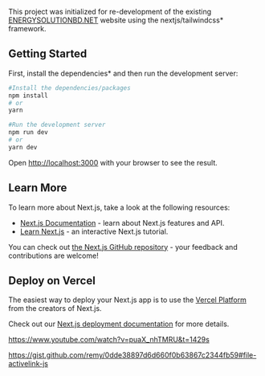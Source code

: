 This project was initialized for re-development of the existing [ENERGYSOLUTIONBD.NET](https://energysolutionbd.net/) website using the nextjs/tailwindcss* framework.

## Getting Started

First, install the dependencies* and then run the development server:

```bash
#Install the dependencies/packages
npm install 
# or
yarn

#Run the development server
npm run dev
# or
yarn dev
```

Open [http://localhost:3000](http://localhost:3000) with your browser to see the result.


## Learn More

To learn more about Next.js, take a look at the following resources:

- [Next.js Documentation](https://nextjs.org/docs) - learn about Next.js features and API.
- [Learn Next.js](https://nextjs.org/learn) - an interactive Next.js tutorial.

You can check out [the Next.js GitHub repository](https://github.com/vercel/next.js/) - your feedback and contributions are welcome!

## Deploy on Vercel

The easiest way to deploy your Next.js app is to use the [Vercel Platform](https://vercel.com/new?utm_medium=default-template&filter=next.js&utm_source=create-next-app&utm_campaign=create-next-app-readme) from the creators of Next.js.

Check out our [Next.js deployment documentation](https://nextjs.org/docs/deployment) for more details.




<!-- NavBar -->
https://www.youtube.com/watch?v=puaX_nhTMRU&t=1429s


<!-- ActiveLink.js -->
https://gist.github.com/remy/0dde38897d6d660f0b63867c2344fb59#file-activelink-js

